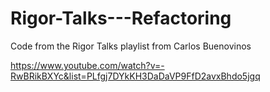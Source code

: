 # Rigor-Talks---Refactoring
Code from the Rigor Talks playlist from Carlos Buenovinos

https://www.youtube.com/watch?v=-RwBRikBXYc&list=PLfgj7DYkKH3DaDaVP9FfD2avxBhdo5jgq
